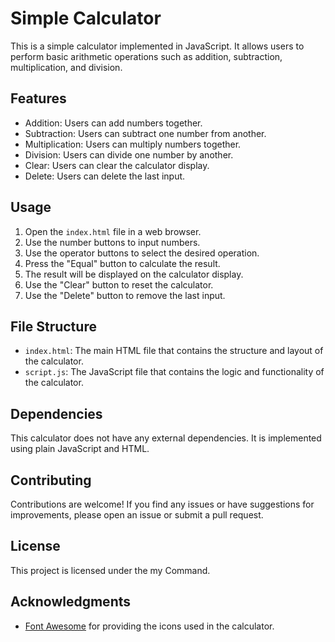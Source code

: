 # Simple Calculator

This is a simple calculator implemented in JavaScript. It allows users to perform basic arithmetic operations such as addition, subtraction, multiplication, and division.

## Features

- Addition: Users can add numbers together.
- Subtraction: Users can subtract one number from another.
- Multiplication: Users can multiply numbers together.
- Division: Users can divide one number by another.
- Clear: Users can clear the calculator display.
- Delete: Users can delete the last input.

## Usage

1. Open the `index.html` file in a web browser.
2. Use the number buttons to input numbers.
3. Use the operator buttons to select the desired operation.
4. Press the "Equal" button to calculate the result.
5. The result will be displayed on the calculator display.
6. Use the "Clear" button to reset the calculator.
7. Use the "Delete" button to remove the last input.

## File Structure

- `index.html`: The main HTML file that contains the structure and layout of the calculator.
- `script.js`: The JavaScript file that contains the logic and functionality of the calculator.

## Dependencies

This calculator does not have any external dependencies. It is implemented using plain JavaScript and HTML.

## Contributing

Contributions are welcome! If you find any issues or have suggestions for improvements, please open an issue or submit a pull request.

## License

This project is licensed under the my Command.

## Acknowledgments

- [Font Awesome](https://fontawesome.com/) for providing the icons used in the calculator.
